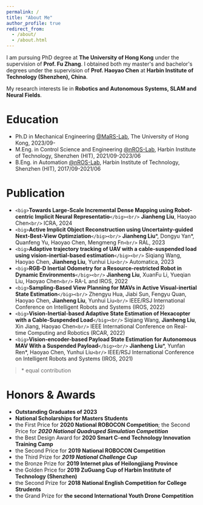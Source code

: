 ```yaml
---
permalink: /
title: "About Me"
author_profile: true
redirect_from: 
  - /about/
  - /about.html
---
```

I am pursuing PhD degree at **The University of Hong Kong** under the supervision of **Prof. Fu Zhang**. I obtained both my master's and bachelor's degrees under the supervision of **Prof. Haoyao Chen** at **Harbin Institute of Technology (Shenzhen), China**.

My research interests lie in **Robotics and Autonomous Systems, SLAM and Neural Fields**.

Education
=========

- Ph.D in Mechanical Engineering [@MaRS-Lab](https://mars.hku.hk/), The University of Hong Kong, 2023/09-
- M.Eng. in Control Science and Engineering [@nROS-Lab](http://nrs-lab.com/), Harbin Institute of Technology, Shenzhen (HIT), 2021/09-2023/06
- B.Eng. in Automation [@nROS-Lab](http://nrs-lab.com/), Harbin Institute of Technology, Shenzhen (HIT), 2017/09-2021/06

# Publication

- `<big>`**Towards Large-Scale Incremental Dense Mapping using Robot-centric Implicit Neural Representatio**`</big><br/>`
  **Jianheng Liu**, Haoyao Chen`<br/>`
  ICRA, 2024
- `<big>`**Active Implicit Object Reconstruction using Uncertainty-guided Next-Best-View Optimziation**`</big><br/>`
  **Jianheng Liu**\*, Dongyu Yan\*, Quanfeng Yu, Haoyao Chen, Mengmeng Fn`<br/>`
  RAL, 2023
- `<big>`**Adaptive trajectory tracking of UAV with a cable-suspended load using vision-inertial-based estimation**`</big><br/>`
  Siqiang Wang, Haoyao Chen, **Jianheng Liu**, Yunhui Liu`<br/>`
  Automatica, 2023
- `<big>`**RGB-D Inertial Odometry for a Resource-restricted Robot in Dynamic Environments**`</big><br/>`
  **Jianheng Liu**, XuanFu Li, Yueqian Liu, Haoyao Chen`<br/>`
  RA-L and IROS, 2022
- `<big>`**Sampling-Based View Planning for MAVs in Active Visual-inertial State Estimation**`</big><br/>`
  Zhengyu Hua, Jiabi Sun, Fengyu Quan, Haoyao Chen, **Jianheng Liu**, Yunhui Liu`<br/>`
  IEEE/RSJ International Conference on Intelligent Robots and Systems (IROS, 2022)
- `<big>`**Vision-Inertial-based Adaptive State Estimation of Hexacopter with a Cable-Suspended Load**`</big><br/>`
  Siqiang Wang, **Jianheng Liu**, Xin Jiang, Haoyao Chen`<br/>`
  IEEE International Conference on Real-time Computing and Robotics (RCAR, 2022)
- `<big>`**Vision-encoder-based Payload State Estimation for Autonomous MAV With a Suspended Payload**`</big><br/>`
  **Jianheng Liu**\*, Yunfan Ren\*, Haoyao Chen, Yunhui Liu`<br/>`
  IEEE/RSJ International Conference on Intelligent Robots and Systems (IROS, 2021)

> \* equal contribution



# Honors & Awards

- **Outstanding Graduates of 2023**
- **National Scholarships for Masters Students**
- the First Price for **2020 National ROBOCON Competition**; the Second Price for ***2020 National Quadruped Simulation Competition***
- the Best Design Award for **2020 Smart C-end Technology Innovation Training Camp**
- the Second Price for **2019 National ROBOCON Competition**
- the Third Prize for ***2019 National Challenge Cup***
- the Bronze Prize for **2019 Internet plus of Heilongjiang Province**
- the Golden Price for **2019 ZuGuang Cup of Harbin Institute of Technology (Shenzhen)**
- the Second Prize for **2018 National English Competition for College Strudents**
- the Grand Prize for **the second International Youth Drone Competition**
